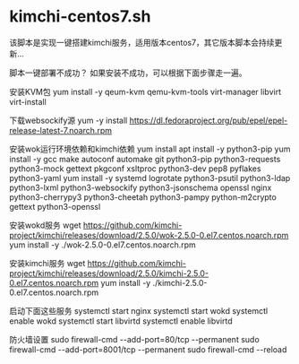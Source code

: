 # kimchi-centos7.sh
该脚本是实现一键搭建kimchi服务，适用版本centos7，其它版本脚本会持续更新...


脚本一键部署不成功？
如果安装不成功，可以根据下面步骤走一遍。

安装KVM包
yum install -y qeum-kvm qemu-kvm-tools virt-manager libvirt virt-install 

下载websockify源
yum -y install https://dl.fedoraproject.org/pub/epel/epel-release-latest-7.noarch.rpm

安装wok运行环境依赖和kimchi依赖
yum install apt install -y python3-pip
yum install -y gcc make autoconf automake git python3-pip python3-requests python3-mock gettext pkgconf xsltproc python3-dev pep8 pyflakes python3-yaml
yum install -y systemd logrotate python3-psutil python3-ldap python3-lxml python3-websockify python3-jsonschema openssl nginx python3-cherrypy3 python3-cheetah python3-pampy python-m2crypto gettext python3-openssl

安装wokd服务
wget https://github.com/kimchi-project/kimchi/releases/download/2.5.0/wok-2.5.0-0.el7.centos.noarch.rpm
yum install -y ./wok-2.5.0-0.el7.centos.noarch.rpm

安装kimchi服务
wget https://github.com/kimchi-project/kimchi/releases/download/2.5.0/kimchi-2.5.0-0.el7.centos.noarch.rpm
yum install -y ./kimchi-2.5.0-0.el7.centos.noarch.rpm

启动下面这些服务
systemctl start nginx
systemctl start wokd
systemctl enable wokd
systemctl start libvirtd
systemctl enable libvirtd

防火墙设置
sudo firewall-cmd --add-port=80/tcp --permanent
sudo firewall-cmd --add-port=8001/tcp --permanent
sudo firewall-cmd --reload

